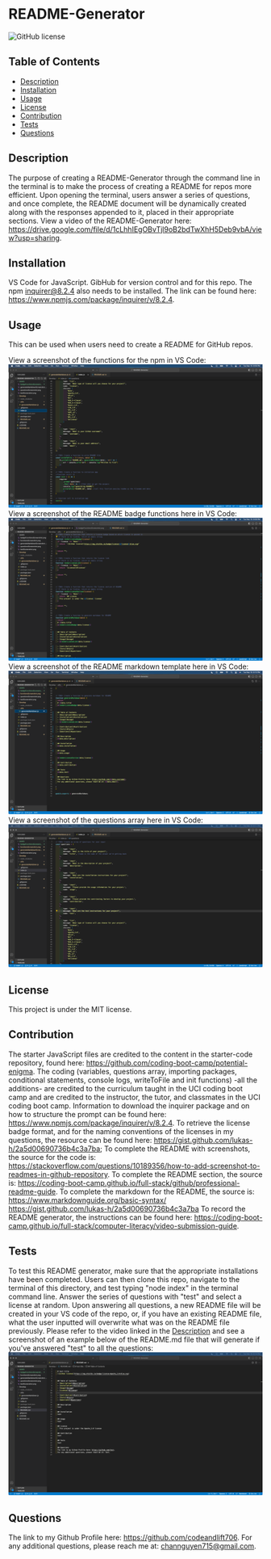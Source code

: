   # README-Generator
  ![GitHub license](https://img.shields.io/badge/license-MIT-blue.svg)

  ## Table of Contents
  - [Description](#description)
  - [Installation](#installation)
  - [Usage](#usage)
  - [License](#license)
  - [Contribution](#contribution)
  - [Tests](#tests)
  - [Questions](#questions)

  ## Description
  The purpose of creating a README-Generator through the command line in the terminal is to make the process of creating a README for repos more efficient. Upon opening the terminal, users answer a series of questions, and once complete, the README document will be dynamically created along with the responses appended to it, placed in their appropriate sections.
  View a video of the README-Generator here: https://drive.google.com/file/d/1cLhhIEgOBvTjl9oB2bdTwXhH5Deb9vbA/view?usp=sharing.

  ## Installation
  VS Code for JavaScript. GibHub for version control and for this repo. The npm inquirer@8.2.4 also needs to be installed. The link can be found here: https://www.npmjs.com/package/inquirer/v/8.2.4.

  ## Usage
  This can be used when users need to create a README for GitHub repos.

  View a screenshot of the functions for the npm in VS Code:
  ![Screenshot of npm functions](assets/functionsScreenshot.png)
  View a screenshot of the README badge functions here in VS Code:
  ![Screenshot of badge functions](assets/badgeFunctionsScreenshot.png)
  View a screenshot of the README markdown template here in VS Code:
  ![Screenshot of README markdown](assets/generateMarkdownScreenshot.png)
  View a screenshot of the questions array here in VS Code:
  ![Screenshot of README questions array](assets/questionsScreenshot.png)

  ## License
  This project is under the MIT license.
  
  ## Contribution
  The starter JavaScript files are credited to the content in the starter-code repository, found here: https://github.com/coding-boot-camp/potential-enigma.
  The coding (variables, questions array, importing packages, conditional statements, console logs, writeToFile and init functions) -all the additions- are credited to the curriculum taught in the UCI coding boot camp and are credited to the instructor, the tutor, and classmates in the UCI coding boot camp.
  Information to download the inquirer package and on how to structure the prompt can be found here: https://www.npmjs.com/package/inquirer/v/8.2.4.
  To retrieve the license badge format, and for the naming conventions of the licenses in my questions, the resource can be found here: https://gist.github.com/lukas-h/2a5d00690736b4c3a7ba;
  To complete the README with screenshots, the source for the code is: https://stackoverflow.com/questions/10189356/how-to-add-screenshot-to-readmes-in-github-repository. 
  To complete the README section, the source is: https://coding-boot-camp.github.io/full-stack/github/professional-readme-guide.
  To complete the markdown for the README, the source is: https://www.markdownguide.org/basic-syntax/
  https://gist.github.com/lukas-h/2a5d00690736b4c3a7ba
  To record the README generator, the instructions can be found here: https://coding-boot-camp.github.io/full-stack/computer-literacy/video-submission-guide.

  ## Tests
  To test this README generator, make sure that the appropriate installations have been completed. Users can then clone this repo, navigate to the terminal of this directory, and test typing "node index" in the terminal command line. Answer the series of questions with "test" and select a license at random. Upon answering all questions, a new README file will be created in your VS code of the repo, or, if you have an existing README file, what the user inputted will overwrite what was on the README file previously. Please refer to the video linked in the [Description](#description) and see a screenshot of an example below of the README.md file that will generate if you've answered "test" to all the questions:
  ![Screenshot of test](assets/testScreenshot.png)


  ## Questions
  The link to my Github Profile here: https://github.com/codeandlift706.
  For any additional questions, please reach me at: channguyen715@gmail.com.
